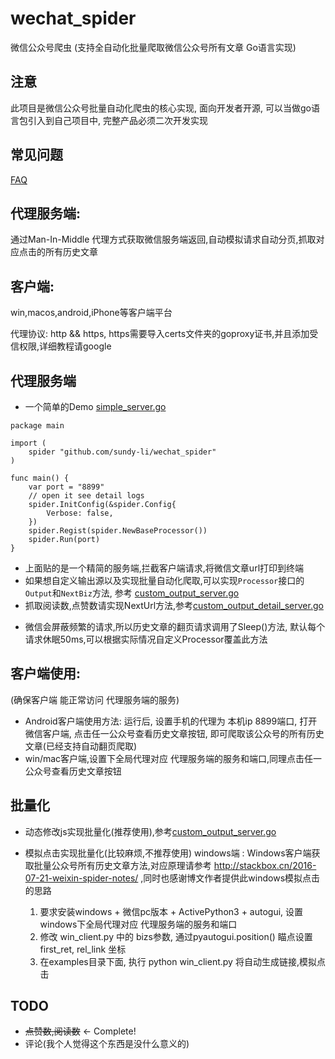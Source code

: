 # wechat_spider


微信公众号爬虫 (支持全自动化批量爬取微信公众号所有文章 Go语言实现)


## 注意
此项目是微信公众号批量自动化爬虫的核心实现, 面向开发者开源, 可以当做go语言包引入到自己项目中, 完整产品必须二次开发实现

## 常见问题
  [FAQ][3]

## 代理服务端: 
通过Man-In-Middle 代理方式获取微信服务端返回,自动模拟请求自动分页,抓取对应点击的所有历史文章

## 客户端:  
win,macos,android,iPhone等客户端平台

代理协议: http && https,  https需要导入certs文件夹的goproxy证书,并且添加受信权限,详细教程请google

## 代理服务端
- 一个简单的Demo  [simple_server.go][1]

```
package main

import (
	spider "github.com/sundy-li/wechat_spider"
)

func main() {
	var port = "8899"
	// open it see detail logs
	spider.InitConfig(&spider.Config{
		Verbose: false,
	})
	spider.Regist(spider.NewBaseProcessor())
	spider.Run(port)
}

```

* 上面贴的是一个精简的服务端,拦截客户端请求,将微信文章url打印到终端
* 如果想自定义输出源以及实现批量自动化爬取,可以实现`Processor`接口的`Output`和`NextBiz`方法, 参考  [custom_output_server.go][2]
* 抓取阅读数,点赞数请实现NextUrl方法,参考[custom_output_detail_server.go][4]


[1]: https://github.com/sundy-li/wechat_spider/blob/master/examples/simple_server.go
[2]: https://github.com/sundy-li/wechat_spider/blob/master/examples/custom_output_server.go
[3]: https://github.com/sundy-li/wechat_spider/blob/master/docs/FAQ.md
[4]: https://github.com/sundy-li/wechat_spider/blob/master/examples/custom_output_detail_server.go

* 微信会屏蔽频繁的请求,所以历史文章的翻页请求调用了Sleep()方法, 默认每个请求休眠50ms,可以根据实际情况自定义Processor覆盖此方法




## 客户端使用:    
  (确保客户端 能正常访问 代理服务端的服务) 

* Android客户端使用方法:
  运行后, 设置手机的代理为 本机ip 8899端口,  打开微信客户端, 点击任一公众号查看历史文章按钮, 即可爬取该公众号的所有历史文章(已经支持自动翻页爬取)
*  win/mac客户端,设置下全局代理对应 代理服务端的服务和端口,同理点击任一公众号查看历史文章按钮


## 批量化


* 动态修改js实现批量化(推荐使用),参考[custom_output_server.go][2] 

* 模拟点击实现批量化(比较麻烦,不推荐使用)
	windows端 :  Windows客户端获取批量公众号所有历史文章方法,对应原理请参考 http://stackbox.cn/2016-07-21-weixin-spider-notes/ ,同时也感谢博文作者提供此windows模拟点击的思路 

  1. 要求安装windows +  微信pc版本 + ActivePython3 + autogui, 设置windows下全局代理对应 代理服务端的服务和端口
  2. 修改 win_client.py 中的 bizs参数, 通过pyautogui.position() 瞄点设置 first_ret, rel_link 坐标
  3. 在examples目录下面, 执行 python win_client.py 将自动生成链接,模拟点击

## TODO
* ~~点赞数,阅读数~~  ← Complete!
* 评论(我个人觉得这个东西是没什么意义的)
